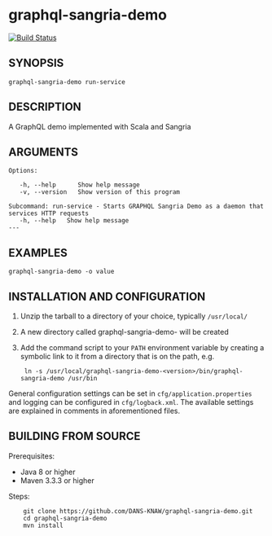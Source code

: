 graphql-sangria-demo
===========
[![Build Status](https://travis-ci.org/DANS-KNAW/graphql-sangria-demo.png?branch=master)](https://travis-ci.org/DANS-KNAW/graphql-sangria-demo)

<!-- Remove this comment and extend the descriptions below -->


SYNOPSIS
--------

    graphql-sangria-demo run-service


DESCRIPTION
-----------

A GraphQL demo implemented with Scala and Sangria


ARGUMENTS
---------

    Options:

       -h, --help      Show help message
       -v, --version   Show version of this program

    Subcommand: run-service - Starts GRAPHQL Sangria Demo as a daemon that services HTTP requests
       -h, --help   Show help message
    ---

EXAMPLES
--------

    graphql-sangria-demo -o value


INSTALLATION AND CONFIGURATION
------------------------------


1. Unzip the tarball to a directory of your choice, typically `/usr/local/`
2. A new directory called graphql-sangria-demo-<version> will be created
3. Add the command script to your `PATH` environment variable by creating a symbolic link to it from a directory that is
   on the path, e.g. 
   
        ln -s /usr/local/graphql-sangria-demo-<version>/bin/graphql-sangria-demo /usr/bin



General configuration settings can be set in `cfg/application.properties` and logging can be configured
in `cfg/logback.xml`. The available settings are explained in comments in aforementioned files.


BUILDING FROM SOURCE
--------------------

Prerequisites:

* Java 8 or higher
* Maven 3.3.3 or higher

Steps:

        git clone https://github.com/DANS-KNAW/graphql-sangria-demo.git
        cd graphql-sangria-demo
        mvn install
